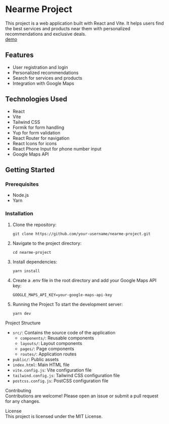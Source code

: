 # Nearme Project

This project is a web application built with React and Vite. It helps users find the best services and products near them with personalized recommendations and exclusive deals.  
[demo](https://anuradha2025.github.io/nearme-project/)

## Features

- User registration and login
- Personalized recommendations
- Search for services and products
- Integration with Google Maps

## Technologies Used

- React
- Vite
- Tailwind CSS
- Formik for form handling
- Yup for form validation
- React Router for navigation
- React Icons for icons
- React Phone Input for phone number input
- Google Maps API

## Getting Started

### Prerequisites

- Node.js
- Yarn

### Installation

1. Clone the repository:

   ```
   git clone https://github.com/your-username/nearme-project.git
   ```

2. Navigate to the project directory:
   ```
   cd nearme-project
   ```
3. Install dependencies:
   ```
   yarn install
   ```
4. Create a .env file in the root directory and add your Google Maps API key:
   ```
   GOOGLE_MAPS_API_KEY=your-google-maps-api-key
   ```
5. Running the Project
   To start the development server:
   ```
   yarn dev
   ```

Project Structure

- `src/`: Contains the source code of the application
  - `components/`: Reusable components
  - `layouts/`: Layout components
  - `pages/`: Page components
  - `routes/`: Application routes
- `public/`: Public assets
- `index.html`: Main HTML file
- `vite.config.js`: Vite configuration file
- `tailwind.config.js`: Tailwind CSS configuration file
- `postcss.config.js`: PostCSS configuration file

Contributing  
Contributions are welcome! Please open an issue or submit a pull request for any changes.

License  
This project is licensed under the MIT License.
